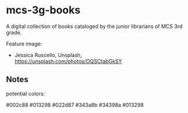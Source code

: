 # mcs-3g-books

A digital collection of books cataloged by the junior librarians of MCS 3rd grade.

Feature image:

- Jessica Ruscello, Unsplash, https://unsplash.com/photos/OQSCtabGkSY

## Notes

potential colors:

#002c88
#013298
#022d87
#343a8b
#34398a
#013298
